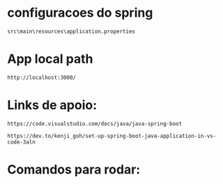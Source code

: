 

# configuracoes do spring 
    src\main\resources\application.properties

# App local path
    http://localhost:3000/


# Links de apoio:
    https://code.visualstudio.com/docs/java/java-spring-boot

    https://dev.to/kenji_goh/set-up-spring-boot-java-application-in-vs-code-3aln



# Comandos para rodar:
